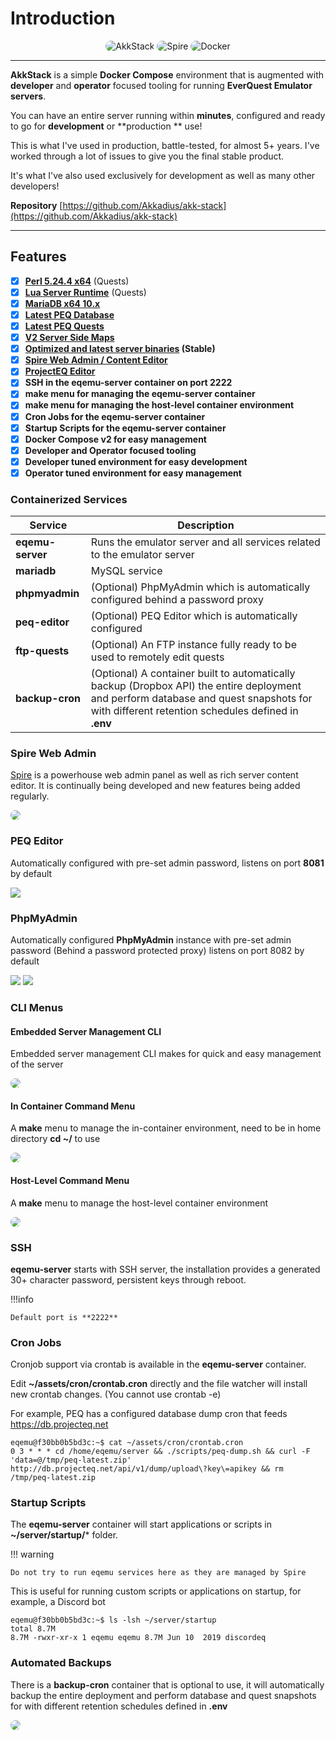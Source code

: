 # Introduction

<div style="text-align:center">
<img 
    style="border-radius: 10px; height: auto; width: auto; max-height: 140px"
    src="https://user-images.githubusercontent.com/3319450/87238998-55010c00-c3cf-11ea-8db5-3be25a868ac8.png" alt="AkkStack">
<img
    style="border-radius: 10px; max-width: 100%; max-height: 140px"
    src="https://user-images.githubusercontent.com/3319450/192067289-4cf2fe7f-25ab-47be-ae36-d7be8398ddfa.png" alt="Spire">
<img 
    style="border-radius: 10px; max-width: 100%"
    src="https://github.com/Akkadius/akk-stack/assets/3319450/10da1c85-e232-4a6b-a354-a0a2ef166ae1" alt="Docker">

</div>


<hr>

**AkkStack** is a simple **Docker Compose** environment that is augmented with **developer** and **operator** focused
tooling for running **EverQuest Emulator servers**.

You can have an entire server running within **minutes**, configured and ready to go for **development** or **production
** use!

This is what I've used in production, battle-tested, for almost 5+ years. I've worked through a lot of issues to give you  the final stable product.

It's what I've also used exclusively for development as well as many other developers!

**Repository** [https://github.com/Akkadius/akk-stack](https://github.com/Akkadius/akk-stack)

<hr>

## Features

- [x] **[Perl 5.24.4 x64](https://strawberryperl.com/)** (Quests)
- [x] **[Lua Server Runtime](https://www.lua.org/about.html)** (Quests)
- [x] **[MariaDB x64 10.x](https://mariadb.org/)**
- [x] **[Latest PEQ Database](http://db.projecteq.net/)**
- [x] **[Latest PEQ Quests](https://github.com/ProjectEQ/projecteqquests)**
- [x] **[V2 Server Side Maps](https://github.com/Akkadius/eqemu-maps)**
- [x] **[Optimized and latest server binaries](https://github.com/EQEmu/Server/releases) (Stable)**
- [x] **[Spire Web Admin / Content Editor](https://github.com/akkadius/spire)**
- [x] **[ProjectEQ Editor](https://github.com/ProjectEQ/peqphpeditor)**
- [x] **SSH in the eqemu-server container on port 2222**
- [x] **make menu for managing the eqemu-server container**
- [x] **make menu for managing the host-level container environment**
- [x] **Cron Jobs for the eqemu-server container**
- [x] **Startup Scripts for the eqemu-server container**
- [x] **Docker Compose v2 for easy management**
- [x] **Developer and Operator focused tooling**
- [x] **Developer tuned environment for easy development**
- [x] **Operator tuned environment for easy management**

### Containerized Services

| **Service**      | **Description**                                                                                                                                                                              |
|------------------|----------------------------------------------------------------------------------------------------------------------------------------------------------------------------------------------|
| **eqemu-server** | Runs the emulator server and all services related to the emulator server                                                                                                                     |
| **mariadb**      | MySQL service                                                                                                                                                                                |
| **phpmyadmin**   | (Optional) PhpMyAdmin which is automatically configured behind a password proxy                                                                                                              |
| **peq-editor**   | (Optional) PEQ Editor which is automatically configured                                                                                                                                      |
| **ftp-quests**   | (Optional) An FTP instance fully ready to be used to remotely edit quests                                                                                                                    |
| **backup-cron**  | (Optional) A container built to automatically backup (Dropbox API) the entire deployment and perform database and quest snapshots for with different retention schedules defined in **.env** |

### Spire Web Admin

[Spire](https://github.com/akkadius/spire) is a powerhouse web admin panel as well as rich server content editor. It is
continually being developed and new features being added regularly.

<img src="https://github.com/Akkadius/akk-stack/assets/3319450/caa916d6-349f-4f86-8a5f-c504a8b1e1ac" style="border-radius: 10px">

### PEQ Editor

Automatically configured with pre-set admin password, listens on port **8081** by default

<img src="https://user-images.githubusercontent.com/3319450/87240902-3dcc1980-c3e3-11ea-9d1e-746e217b4459.png">

### PhpMyAdmin

Automatically configured **PhpMyAdmin** instance with pre-set admin password (Behind a password protected proxy) listens
on port 8082 by default

<img src="https://user-images.githubusercontent.com/3319450/87240916-63f1b980-c3e3-11ea-8dd8-93bca87f54ec.png">

<img src="https://user-images.githubusercontent.com/3319450/87240919-6f44e500-c3e3-11ea-8c56-6fe0e5ecef89.png">

### CLI Menus

#### Embedded Server Management CLI

Embedded server management CLI makes for quick and easy management of the server

<img src="https://user-images.githubusercontent.com/3319450/87240603-7c140980-c3e0-11ea-9e92-ce18edcfad29.gif" style="border-radius: 10px">

#### In Container Command Menu

A **make** menu to manage the in-container environment, need to be in home directory **cd ~/** to use

<img src="https://user-images.githubusercontent.com/3319450/87240694-779c2080-c3e1-11ea-8330-26d8add10e5f.gif" style="border-radius: 10px">

#### Host-Level Command Menu

A **make** menu to manage the host-level container environment

<img src="https://user-images.githubusercontent.com/3319450/87240726-bfbb4300-c3e1-11ea-80ac-e53bfa3386f4.gif" style="border-radius: 10px">

### SSH

**eqemu-server** starts with SSH server, the installation provides a generated 30+ character password, persistent keys
through reboot.

!!!info

    Default port is **2222**

### Cron Jobs

Cronjob support via crontab is available in the **eqemu-server** container.

Edit **~/assets/cron/crontab.cron** directly and the file watcher will install new crontab changes. (You cannot use
crontab -e)

For example, PEQ has a configured database dump cron that feeds https://db.projecteq.net

```
eqemu@f30bb0b5bd3c:~$ cat ~/assets/cron/crontab.cron 
0 3 * * * cd /home/eqemu/server && ./scripts/peq-dump.sh && curl -F 'data=@/tmp/peq-latest.zip' http://db.projecteq.net/api/v1/dump/upload\?key\=apikey && rm /tmp/peq-latest.zip
```

### Startup Scripts

The **eqemu-server** container will start applications or scripts in **~/server/startup/*** folder.

!!! warning

    Do not try to run eqemu services here as they are managed by Spire

This is useful for running custom scripts or applications on startup, for example, a Discord bot

```
eqemu@f30bb0b5bd3c:~$ ls -lsh ~/server/startup
total 8.7M
8.7M -rwxr-xr-x 1 eqemu eqemu 8.7M Jun 10  2019 discordeq
```

### Automated Backups

There is a **backup-cron** container that is optional to use, it will automatically backup the entire deployment and
perform database and quest snapshots for with different retention schedules defined in **.env**

<img src="https://github.com/Akkadius/akk-stack/assets/3319450/4f2240cb-4e5a-4433-b7dc-1f22a7b8a40b" style="border-radius: 10px">
